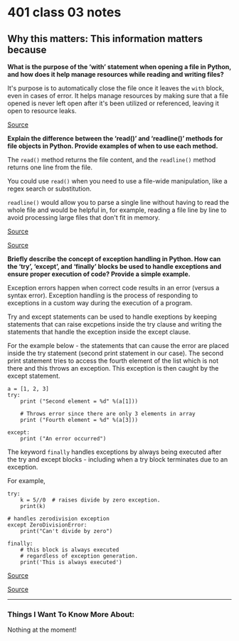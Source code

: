 # 401 class 03 notes

**Why this matters**: This information matters because
------------------------------------

**What is the purpose of the ‘with’ statement when opening a file in Python, and how does it help manage resources while reading and writing files?**

It's purpose is to automatically close the file once it leaves the `with` block, even in cases of error. It helps manage resources by making sure that a file opened is never left open after it's been utilized or referenced, leaving it open to resource leaks.

[Source](https://realpython.com/read-write-files-python/)

**Explain the difference between the ‘read()’ and ‘readline()’ methods for file objects in Python. Provide examples of when to use each method.**

The `read()` method returns the file content, and the `readline()` method returns one line from the file. 

You could use `read()` when you need to use a file-wide manipulation, like a regex search or substitution.

`readline()` would allow you to parse a single line without having to read the whole file and would be helpful in, for example, reading a file line by line to avoid processing large files that don't fit in memory.

[Source](https://stackoverflow.com/questions/38105507/when-should-i-ever-use-file-read-or-file-readlines)

[Source](https://net-informations.com/python/file/diff.htm)


**Briefly describe the concept of exception handling in Python. How can the ‘try’, ‘except’, and ‘finally’ blocks be used to handle exceptions and ensure proper execution of code? Provide a simple example.**

Exception errors happen when correct code results in an error (versus a syntax error). Exception handling is the process of responding to exceptions in a custom way during the execution of a program.

Try and except statements can be used to handle exeptions by keeping statements that can raise excpetions inside the try clause and writing the statements that handle the exception inside the except clause.

For the example below - the statements that can cause the error are placed inside the try statement (second print statement in our case). The second print statement tries to access the fourth element of the list which is not there and this throws an exception. This exception is then caught by the except statement.

```
a = [1, 2, 3]
try:
    print ("Second element = %d" %(a[1]))
 
    # Throws error since there are only 3 elements in array
    print ("Fourth element = %d" %(a[3]))
 
except:
    print ("An error occurred")
  ```

The keyword `finally` handles exceptions by always being executed after the try and except blocks - including when a try block terminates due to an exception.

For example,
```
try:
    k = 5//0  # raises divide by zero exception.
    print(k)
 
# handles zerodivision exception
except ZeroDivisionError:
    print("Can't divide by zero")
 
finally:
    # this block is always executed
    # regardless of exception generation.
    print('This is always executed')
  ```

[Source](https://www.programiz.com/python-programming/exception-handling)

[Source](https://www.geeksforgeeks.org/python-exception-handling/)

------------------------------------
### Things I Want To Know More About:
Nothing at the moment!